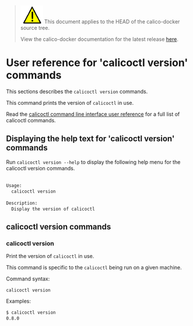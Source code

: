 <!--- master only -->
> ![warning](../images/warning.png) This document applies to the HEAD of the calico-docker source tree.
>
> View the calico-docker documentation for the latest release [here](https://github.com/projectcalico/calico-docker/blob/v0.12.0/README.md).
<!--- else
> You are viewing the calico-docker documentation for release **release**.
<!--- end of master only -->

# User reference for 'calicoctl version' commands

This sections describes the `calicoctl version` commands.

This command prints the version of `calicoctl` in use.

Read the [calicoctl command line interface user reference](../calicoctl.md) 
for a full list of calicoctl commands.

## Displaying the help text for 'calicoctl version' commands

Run `calicoctl version --help` to display the following help menu for the 
calicoctl version commands.

```

Usage:
  calicoctl version

Description:
  Display the version of calicoctl

```

## calicoctl version commands


### calicoctl version

Print the version of `calicoctl` in use.

This command is specific to the `calicoctl` being run on a given machine.

Command syntax:

```
calicoctl version

```

Examples:

```
$ calicoctl version
0.8.0
```
